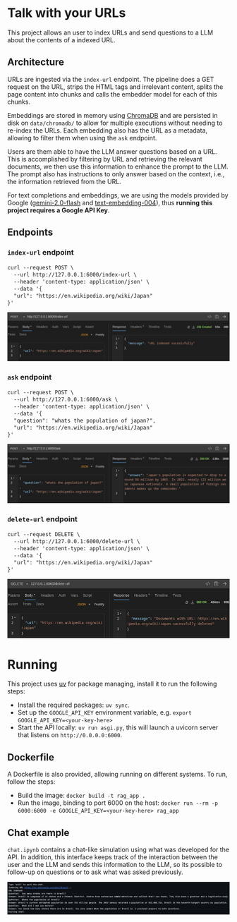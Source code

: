 # Talk with your URLs

This project allows an user to index URLs and send questions to a LLM about the contents of a indexed URL.

## Architecture

URLs are ingested via the `index-url` endpoint. The pipeline does a GET request on the URL, strips the HTML tags and irrelevant content, splits the page content into chunks and calls the embedder model for each of this chunks.

Embeddings are stored in memory using [ChromaDB](docs.trychroma.com) and are persisted in disk on `data/chromadb/` to allow for multiple executions without needing to re-index the URLs. Each embedding also has the URL as a metadata, allowing to filter them when using the `ask` endpoint.

Users are them able to have the LLM answer questions based on a URL. This is accomplished by filtering by URL and retrieving the relevant documents, we then use this information to enhance the prompt to the LLM. The prompt also has instructions to only answer based on the context, i.e., the information retrieved from the URL.

For text completions and embeddings, we are using the models provided by Google ([gemini-2.0-flash](https://ai.google.dev/gemini-api/docs/models#gemini-2.0-flash) and [text-embedding-004](https://ai.google.dev/gemini-api/docs/models#text-embedding)), thus **running this project requires a Google API Key**.

## Endpoints

### `index-url` endpoint
```
curl --request POST \
  --url http://127.0.0.1:6000/index-url \
  --header 'content-type: application/json' \
  --data '{
  "url": "https://en.wikipedia.org/wiki/Japan" 
}'
```
![index_url endpoint](images/index_url_endpoint.jpeg)

### `ask` endpoint
```
curl --request POST \
  --url http://127.0.0.1:6000/ask \
  --header 'content-type: application/json' \
  --data '{
  "question": "whats the population of japan?",
  "url": "https://en.wikipedia.org/wiki/Japan"
}'
```
![ask endpoint](images/ask_endpoint.jpeg)

### `delete-url` endpoint
```
curl --request DELETE \
  --url http://127.0.0.1:6000/delete-url \
  --header 'content-type: application/json' \
  --data '{
  "url": "https://en.wikipedia.org/wiki/Japan"
}'
```
![ask endpoint](images/delete_url_endpoint.jpeg)

# Running
This project uses [uv](https://docs.astral.sh/uv/) for package managing, install it to run the following steps:
- Install the required packages: `uv sync`.
- Set up the `GOOGLE_API_KEY` environment variable, e.g. `export GOOGLE_API_KEY=<your-key-here>`
- Start the API locally: `uv run asgi.py`, this will launch a uvicorn server that listens on `http://0.0.0.0:6000`.

## Dockerfile
A Dockerfile is also provided, allowing running on different systems. To run, follow the steps:
- Build the image: `docker build -t rag_app .`
- Run the image, binding to port 6000 on the host: `docker run --rm -p 6000:6000 -e GOOGLE_API_KEY=<your-key-here> rag_app`

## Chat example
`chat.ipynb` contains a chat-like simulation using what was developed for the API. In addition, this interface keeps track of the interaction between the user and the LLM and sends this information to the LLM, so its possible to follow-up on questions or to ask what was asked previously.

![chat interaction](images/chat_example.png)